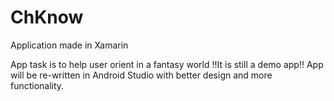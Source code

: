 # ChKnow
Application made in Xamarin

App task is to help user orient in a fantasy world !!It is still a demo app!! App will be re-written in Android Studio with better design and more functionality.
